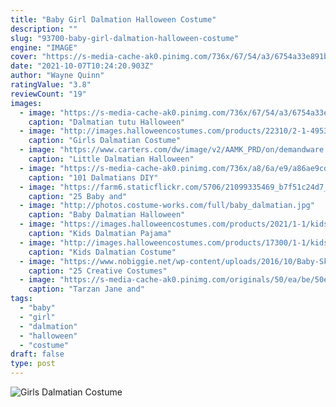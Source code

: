 ```yaml
---
title: "Baby Girl Dalmation Halloween Costume"
description: ""
slug: "93700-baby-girl-dalmation-halloween-costume"
engine: "IMAGE"
cover: "https://s-media-cache-ak0.pinimg.com/736x/67/54/a3/6754a33e891b868d4dbf0204fdd73f53.jpg"
date: "2021-10-07T10:24:20.903Z"
author: "Wayne Quinn"
ratingValue: "3.8"
reviewCount: "19"
images:
  - image: "https://s-media-cache-ak0.pinimg.com/736x/67/54/a3/6754a33e891b868d4dbf0204fdd73f53.jpg"
    caption: "Dalmatian tutu Halloween"
  - image: "http://images.halloweencostumes.com/products/22310/2-1-49535/girls-dalmatian-costume-alt1.jpg"
    caption: "Girls Dalmatian Costume"
  - image: "https://www.carters.com/dw/image/v2/AAMK_PRD/on/demandware.static/-/Sites-carters_master_catalog/default/dw46615808/productimages/119G252_2.jpg?sw=2000"
    caption: "Little Dalmatian Halloween"
  - image: "https://s-media-cache-ak0.pinimg.com/736x/a8/6a/e9/a86ae9cdeb21509ee3541ba73939a17b.jpg"
    caption: "101 Dalmatians DIY"
  - image: "https://farm6.staticflickr.com/5706/21099335469_b7f51c24d7_o.jpg"
    caption: "25 Baby and"
  - image: "http://photos.costume-works.com/full/baby_dalmatian.jpg"
    caption: "Baby Dalmatian Halloween"
  - image: "https://images.halloweencostumes.com/products/2021/1-1/kids-dalmatian-pajama-costume.jpg"
    caption: "Kids Dalmatian Pajama"
  - image: "http://images.halloweencostumes.com/products/17300/1-1/kids-dalmatian-costume.jpg"
    caption: "Kids Dalmatian Costume"
  - image: "https://www.nobiggie.net/wp-content/uploads/2016/10/Baby-Skunk-Costume.jpg"
    caption: "25 Creative Costumes"
  - image: "https://s-media-cache-ak0.pinimg.com/originals/50/ea/be/50eabe04a69fa136c973abc6caea9ded.jpg"
    caption: "Tarzan Jane and"
tags:
  - "baby"
  - "girl"
  - "dalmation"
  - "halloween"
  - "costume"
draft: false
type: post
---
```



![Girls Dalmatian Costume](http://images.halloweencostumes.com/products/22310/2-1-49535/girls-dalmatian-costume-alt1.jpg "Girls Dalmatian Costume")


<!--inArticleAds-->

<!--galleryOne-->


<!--inArticleAds-->

<!--galleryTwo-->


<!--galleryThree-->

